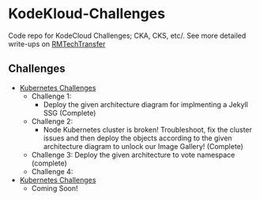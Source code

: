 # KodeKloud-Challenges
Code repo for KodeCloud Challenges; CKA, CKS, etc/. See more detailed write-ups on [RMTechTransfer](https://rmtechtransfer.com/)

## Challenges
- [Kubernetes Challenges](https://kodekloud.com/courses/kubernetes-challenges/)
    - Challenge 1: 
        - Deploy the given architecture diagram for implmenting a Jekyll SSG (Complete)
    - Challenge 2: 
        - Node Kubernetes cluster is broken! Troubleshoot, fix the cluster issues and then deploy the objects according to the given architecture diagram to unlock our Image Gallery! (Complete)
    - Challenge 3: Deploy the given architecture to vote namespace (complete)
    - Challenge 4: 
- [Kubernetes Challenges](https://kodekloud.com/courses/cks-challenges/)
    - Coming Soon!

